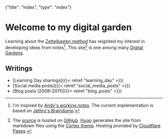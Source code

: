 {"title": "Index", "type": "index"}

# Welcome to my digital garden

Learning about the [Zettelkasten method](https://en.wikipedia.org/wiki/Zettelkasten)
has reignited my interest in developing ideas from notes[^ins]. This site[^bts] is one among many
[Digital Gardens](https://github.com/MaggieAppleton/digital-gardeners#digital-garden-directory).

## Writings
* [Learning Day sharings]({{< relref "learning_day" >}})
* [Social media posts]({{< relref "social_media_posts" >}})
* [Blog posts (2008–2011)]({{< relref "blog_posts" >}})

[^ins]: I'm inspired by [Andy's working notes](https://notes.andymatuschak.org/).
The current implementation is based on [Jethro's Braindump](https://braindump.jethro.dev/).

[^bts]: The [source](https://github.com/melvinzhang/garden) is hosted on
[GitHub](https://github.com/). [Hugo](https://gohugo.io/) generates the site
from markdown files using the [Cortex theme](https://github.com/jethrokuan/cortex).
Hosting provided by [Cloudflare Pages](https://pages.cloudflare.com/).

